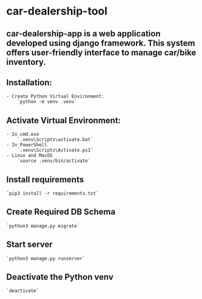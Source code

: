 # car-dealership-tool
**car-dealership-app** is a web application developed using django framework. This system offers user-friendly interface to manage car/bike inventory.
---
## Installation:
    - Create Python Virtual Environment: 
        `python -m venv .venv`

## Activate Virtual Environment:
    - In cmd.exe
        `.venv\Scripts\activate.bat`
    - In PowerShell
        `.venv\Scripts\Activate.ps1`
    - Linux and MacOS
        `source .venv/bin/activate`

## Install requirements 
    `pip3 install -r requirements.txt`

## Create Required DB Schema
    `python3 manage.py migrate`

##  Start server
    `python3 manage.py runserver`

## Deactivate the Python venv
    `deactivate`
